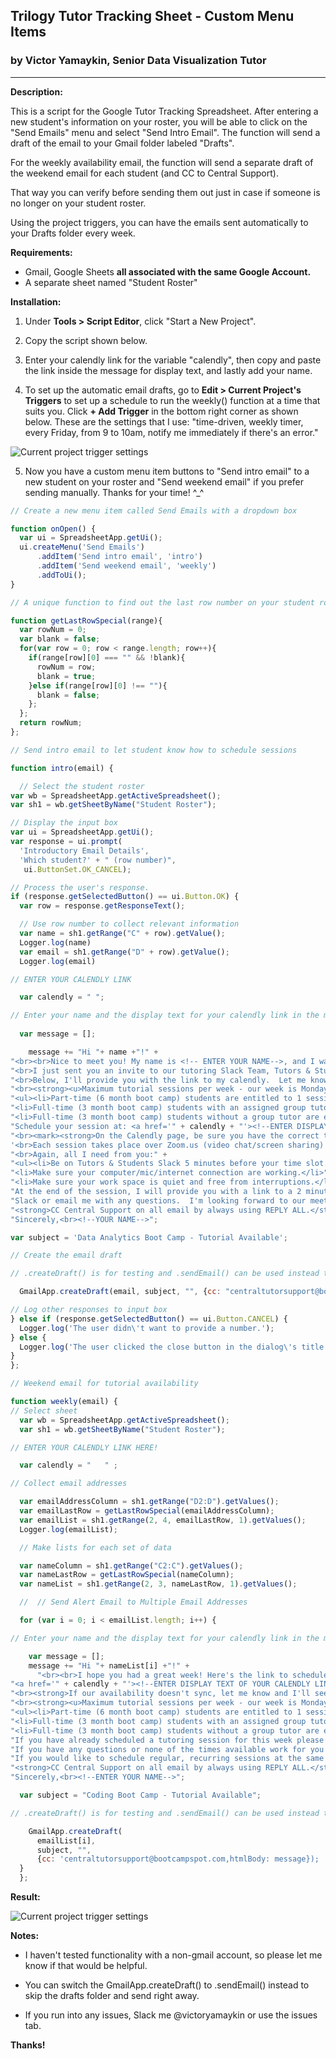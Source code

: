 ## Trilogy Tutor Tracking Sheet - Custom Menu Items 

### by Victor Yamaykin, Senior Data Visualization Tutor

<hr>

**Description:**

This is a script for the Google Tutor Tracking Spreadsheet. After entering a new student's information on your roster, you will be able to click on the "Send Emails" menu and select "Send Intro Email".
The function will send a draft of the email to your Gmail folder labeled "Drafts". 

For the weekly availability email, the function will send a separate draft of the weekend email for each student (and CC to Central Support). 

That way you can verify before sending them out just in case if someone is no longer on your student roster. 

Using the project triggers, you can have the emails sent automatically to your Drafts folder every week. 

**Requirements:**

* Gmail, Google Sheets **all associated with the same Google Account.**
* A separate sheet named "Student Roster"

**Installation:**

1. Under **Tools > Script Editor**, click "Start a New Project".

2. Copy the script shown below. 

3. Enter your calendly link for the variable "calendly", then copy and paste the link inside the message for display text, and lastly add your name. 

4. To set up the automatic email drafts, go to **Edit > Current Project's Triggers** to set up a schedule to run the weekly() function at a time that suits you. Click **+ Add Trigger** in the bottom right corner as shown below. These are the settings that I use: "time-driven, weekly timer, every Friday, from 9 to 10am, notify me immediately if there's an error."

![Current project trigger settings](/images/project-trigger-setup.png)

5. Now you have a custom menu item buttons to "Send intro email" to a new student on your roster and "Send weekend email" if you prefer sending manually. Thanks for your time! ^_^

```javascript
// Create a new menu item called Send Emails with a dropdown box

function onOpen() {
  var ui = SpreadsheetApp.getUi();
  ui.createMenu('Send Emails')
      .addItem('Send intro email', 'intro')
      .addItem('Send weekend email', 'weekly')
      .addToUi();
}

// A unique function to find out the last row number on your student roster

function getLastRowSpecial(range){
  var rowNum = 0;
  var blank = false;
  for(var row = 0; row < range.length; row++){
    if(range[row][0] === "" && !blank){
      rowNum = row;
      blank = true;
    }else if(range[row][0] !== ""){
      blank = false;
    };
  };
  return rowNum;
};

// Send intro email to let student know how to schedule sessions

function intro(email) {

  // Select the student roster
var wb = SpreadsheetApp.getActiveSpreadsheet();
var sh1 = wb.getSheetByName("Student Roster");

// Display the input box   
var ui = SpreadsheetApp.getUi();
var response = ui.prompt(
  'Introductory Email Details', 
  'Which student?' + " (row number)", 
   ui.ButtonSet.OK_CANCEL);

// Process the user's response.
if (response.getSelectedButton() == ui.Button.OK) {
  var row = response.getResponseText();

  // Use row number to collect relevant information
  var name = sh1.getRange("C" + row).getValue();
  Logger.log(name)
  var email = sh1.getRange("D" + row).getValue();
  Logger.log(email)

// ENTER YOUR CALENDLY LINK 

  var calendly = " "; 

// Enter your name and the display text for your calendly link in the message below
 
  var message = []; 

    message += "Hi "+ name +"!" + 
"<br><br>Nice to meet you! My name is <!-- ENTER YOUR NAME-->, and I was assigned to be your tutor. I am a graduate of the YOUR AREA OF STUDY Coding Boot Camp so I understand the challenges you're facing in the boot camp very well!<br>" +
"<br>I just sent you an invite to our tutoring Slack Team, Tutors & Students. This is where we will be communicating through Direct Message (DM).  Let me know if you don't see the invite or have any issues getting signed up.  Please send me a direct message once you create your account there. You can DM me on that Slack by using my Slack name @YOUR SLACK NAME. Make sure to have that Slack available on your mobile phone so that you can message me if there are problems with wifi, etc.<br>" +
"<br>Below, I'll provide you with the link to my calendly.  Let me know which of those time slots works best for you and we can schedule a session. If our availability doesn't sync, let me know and I'll see if we can figure something out.</strong><br>" +
"<br><strong><u>Maximum tutorial sessions per week - our week is Monday - Sunday.</u></strong><br>" +
"<ul><li>Part-time (6 month boot camp) students are entitled to 1 session per week.</li>" +
"<li>Full-time (3 month boot camp) students with an assigned group tutor will receive 1 one-on-one session and 1 group session per week.</li>" +
"<li>Full-time (3 month boot camp) students without a group tutor are entitled to 2 one-on-one sessions per week.</li></ul>" +
"Schedule your session at: <a href='" + calendly + "'><!--ENTER DISPLAY TEXT OF YOUR CALENDLY LINK HERE--></a><br>" + 
"<br><mark><strong>On the Calendly page, be sure you have the correct time zone selected in the section labeled 'Times are in'</strong></mark><br>" +
'<br>Each session takes place over Zoom.us (video chat/screen sharing) and lasts about 50 minutes. I\'ll email you the Zoom.us link the day before our scheduled time. (If you have not used zoom before please join the meeting at least 15 minutes early as it may have you download and install some software.)<br>' +  
"<br>Again, all I need from you:" +
"<ul><li>Be on Tutors & Students Slack 5 minutes before your time slot.</li>" +
"<li>Make sure your computer/mic/internet connection are working.</li>" +
"<li>Make sure your work space is quiet and free from interruptions.</li></ul>" +
"At the end of the session, I will provide you with a link to a 2 minute evaluation form that you are required to complete.<br><br>" +
"Slack or email me with any questions.  I'm looking forward to our meeting!<br><br>" +
"<strong>CC Central Support on all email by always using REPLY ALL.</strong><br><br>" +
"Sincerely,<br><!--YOUR NAME-->";

var subject = 'Data Analytics Boot Camp - Tutorial Available';

// Create the email draft

// .createDraft() is for testing and .sendEmail() can be used instead to mail directly 

  GmailApp.createDraft(email, subject, "", {cc: "centraltutorsupport@bootcampspot.com", htmlBody: message});

// Log other responses to input box 
} else if (response.getSelectedButton() == ui.Button.CANCEL) {
  Logger.log('The user didn\'t want to provide a number.');
} else {
  Logger.log('The user clicked the close button in the dialog\'s title bar.');
}
};

// Weekend email for tutorial availability

function weekly(email) {
// Select sheet
  var wb = SpreadsheetApp.getActiveSpreadsheet();
  var sh1 = wb.getSheetByName("Student Roster");

// ENTER YOUR CALENDLY LINK HERE!

  var calendly = "   " ; 

// Collect email addresses

  var emailAddressColumn = sh1.getRange("D2:D").getValues();
  var emailLastRow = getLastRowSpecial(emailAddressColumn);
  var emailList = sh1.getRange(2, 4, emailLastRow, 1).getValues();
  Logger.log(emailList);

  // Make lists for each set of data

  var nameColumn = sh1.getRange("C2:C").getValues();
  var nameLastRow = getLastRowSpecial(nameColumn);
  var nameList = sh1.getRange(2, 3, nameLastRow, 1).getValues();

  //  // Send Alert Email to Multiple Email Addresses

  for (var i = 0; i < emailList.length; i++) {

// Enter your name and the display text for your calendly link in the message below

    var message = [];
    message += "Hi "+ nameList[i] +"!" +
      "<br><br>I hope you had a great week! Here's the link to schedule another tutoring session if you wish:<br><br>" +
"<a href='" + calendly + "'><!--ENTER DISPLAY TEXT OF YOUR CALENDLY LINK HERE--></a>" + "<br><br><mark><strong>On the Calendly page, be sure you have the correct time zone selected in the section labeled 'Times are in'</strong></mark>" +
"<br><strong>If our availability doesn't sync, let me know and I'll see if we can figure something out.</strong><br>" +
"<br><strong><u>Maximum tutorial sessions per week - our week is Monday - Sunday.</u></strong><br>" +
"<ul><li>Part-time (6 month boot camp) students are entitled to 1 session per week.</li>" +
"<li>Full-time (3 month boot camp) students with an assigned group tutor will receive 1 one-on-one session and 1 group session per week.</li>" +
"<li>Full-time (3 month boot camp) students without a group tutor are entitled to 2 one-on-one sessions per week.</li></ul>" +
"If you have already scheduled a tutoring session for this week please ignore this email.<br><br>" +
"If you have any questions or none of the times available work for you please let me know and I would be happy to help.<br><br>" +
"If you would like to schedule regular, recurring sessions at the same day/time each week, just let me know by REPLY ALL and we can work it out.  This is particularly useful if you have a strict schedule so you won't have to compete for time on my calendar.<br><br>" +
"<strong>CC Central Support on all email by always using REPLY ALL.</strong><br><br>" +
"Sincerely,<br><!--ENTER YOUR NAME-->";

  var subject = "Coding Boot Camp - Tutorial Available";

// .createDraft() is for testing and .sendEmail() can be used instead to mail directly 

    GmailApp.createDraft(
      emailList[i],
      subject, "",
      {cc: 'centraltutorsupport@bootcampspot.com,htmlBody: message});
  }
  };   


```

**Result:**

![Current project trigger settings](/images/script-editor-example.png)


**Notes:**

* I haven't tested functionality with a non-gmail account, so please let me know if that would be helpful. 

* You can switch the GmailApp.createDraft() to .sendEmail() instead to skip the drafts folder and send right away.

* If you run into any issues, Slack me @victoryamaykin or use the issues tab.

**Thanks!**